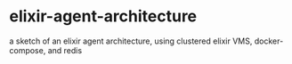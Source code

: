 # elixir-agent-architecture
a sketch of an elixir agent architecture, using clustered elixir VMS, docker-compose, and redis
